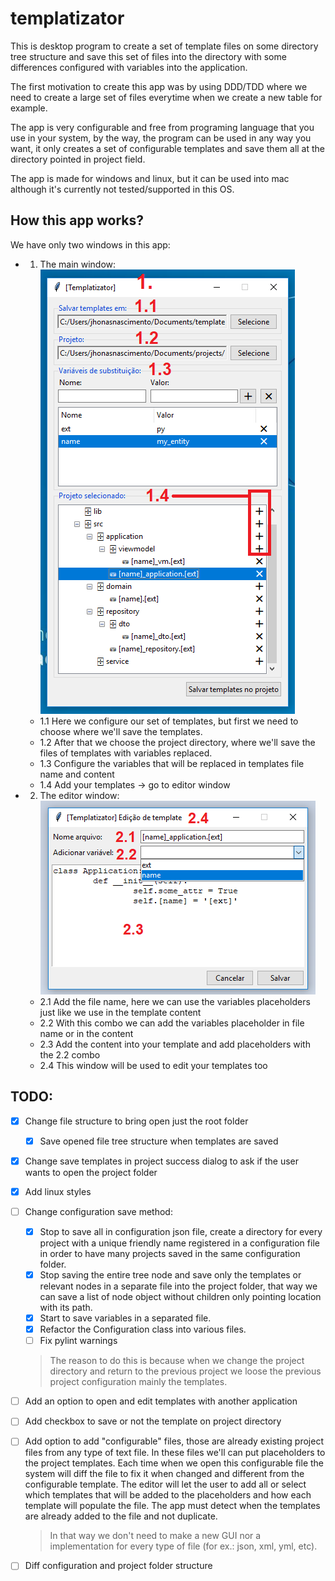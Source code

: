 # templatizator
This is desktop program to create a set of template files on some directory tree structure and save this set of files into the directory with some differences configured with variables into the application.  

The first motivation to create this app was by using DDD/TDD where we need to create a large set of files everytime when we create a new table for example.  

The app is very configurable and free from programing language that you use in your system, by the way, the program can be used in any way you want, it only creates a set of configurable templates and save them all at the directory pointed in project field.  

The app is made for windows and linux, but it can be used into mac although it's currently not tested/supported in this OS.

## How this app works?
We have only two windows in this app:
- 1. The main window:  
  ![Main window picture](https://github.com/jhonasn/templatizator/raw/master/doc/img/templatizator-window.png "Main window")
  - 1.1 Here we configure our set of templates, but first we need to choose where we'll save the templates.
  - 1.2 After that we choose the project directory, where we'll save the files of templates with variables replaced.
  - 1.3 Configure the variables that will be replaced in templates file name and content
  - 1.4 Add your templates -> go to editor window
  
- 2. The editor window:  
  ![Editor window picture](https://github.com/jhonasn/templatizator/raw/master/doc/img/templatizator-editor.png "Main window")
  - 2.1 Add the file name, here we can use the variables placeholders just like we use in the template content
  - 2.2 With this combo we can add the variables placeholder in file name or in the content
  - 2.3 Add the content into your template and add placeholders with the 2.2 combo
  - 2.4 This window will be used to edit your templates too

## TODO:
- [x] Change file structure to bring open just the root folder
  - [x] Save opened file tree structure when templates are saved
- [x] Change save templates in project success dialog to ask if the user wants to open the project folder
- [x] Add linux styles
- [ ] Change configuration save method:  
  - [x] Stop to save all in configuration json file, create a directory for every project with a unique friendly name registered in a configuration file in order to have many projects saved in the same configuration folder.  
  - [x] Stop saving the entire tree node and save only the templates or relevant nodes in a separate file into the project folder, that way we can save a list of node object without children only pointing location with its path.  
  - [x] Start to save variables in a separated file.  
  - [x] Refactor the Configuration class into various files.
  - [ ] Fix pylint warnings
  > The reason to do this is because when we change the project directory and return to the previous project we loose the previous project configuration mainly the templates.
- [ ] Add an option to open and edit templates with another application
- [ ] Add checkbox to save or not the template on project directory
- [ ] Add option to add "configurable" files, those are already existing project files from any type of text file. In these files we'll can put placeholders to the project templates. Each time when we open this configurable file the system will diff the file to fix it when changed and different from the configurable template. The editor will let the user to add all or select which templates that will be added to the placeholders and how each template will populate the file. The app must detect when the templates are already added to the file and not duplicate.
  > In that way we don't need to make a new GUI nor a implementation for every type of file (for ex.: json, xml, yml, etc).
- [ ] Diff configuration and project folder structure

